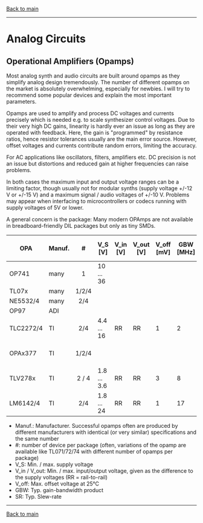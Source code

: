 [Back to main](../README.md)

---

# Analog Circuits

## Operational Amplifiers (Opamps)

Most analog synth and audio circuits are built around opamps as they simplify analog design tremendously. The number of different opamps on the market is absolutely overwhelming, especially for newbies. I will try to recommend some popular devices and explain the most important parameters. 

Opamps are used to amplify and process DC voltages and currents precisely which is needed e.g. to scale synthesizer control voltages. Due to their very high DC gains, linearity is hardly ever an issue as long as they are operated with feedback. Here, the gain is "programmed" by resistance ratios, hence resistor tolerances usually are the main error source. However, offset voltages and currents contribute random errors, limiting the accuracy.

For AC applications like oscillators, filters, amplifiers etc. DC precision is not an issue but distortions and reduced gain at higher frequencies can raise problems.

In both cases the maximum input and output voltage ranges can be a limiting factor, though usually not for modular synths (supply voltage +/-12 V or +/-15 V) and a maximum signal / audio voltages of +/-10 V. Problems may appear when interfacing to microcontrollers or codecs running with supply voltages of 5V or lower.

A general concern is the package: Many modern OPAmps are not available in breadboard-friendly DIL packages but only as tiny SMDs. 

OPA     | Manuf. | #     | V_S [V]   | V_in [V]     | V_out [V]     | V_off [mV]| GBW [MHz]| SR [V/&mu;s] | Comment
--------|--------|:-----:|-----------|--------------|---------------|-----------|----------|--------------|----
OP741   | many   | 1     | 10 ... 36 |  |  |  |  |  | obsolete
TL07x   | many   | 1/2/4 |           |  |  |  |  |  | universal
NE5532/4| many   | 2/4   |           |  |  |  |  |  |  |  dual, low-noise, fast
OP97    | ADI    |       |           |  |  |  |  |  |   precision
TLC2272/4 | TI   | 2/4   | 4.4 ... 16| RR | RR | 1 | 2 |  3.6 |
OPAx377 | TI     | 1/2/4 |           |  |  |  |  |  |  precision, low-voltage
TLV278x | TI | 2 / 4 | 1.8 ... 3.6 | RR|RR| 3 |8|5| low-voltage
LM6142/4 |TI|2/4|1.8 ... 24|RR|RR|1|17|25|

- Manuf.: Manufacturer. Successful opamps often are produced by different manufacturers with identical (or very similar) specifications and the same number
- #: number of device per package (often, variations of the opamp are available like TL071/72/74 with different number of opamps per package)
- V_S: Min. / max. supply voltage
- V_in / V_out: Min. / max. input/output voltage, given as the difference to the supply voltages (RR = rail-to-rail)
- V_off: Max. offset voltage at 25°C
- GBW: Typ. gain-bandwidth product
- SR: Typ. Slew-rate

---

[Back to main](../README.md)

